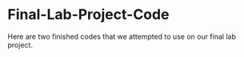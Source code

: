 # Final-Lab-Project-Code
Here are two finished codes that we attempted to use on our final lab project.
